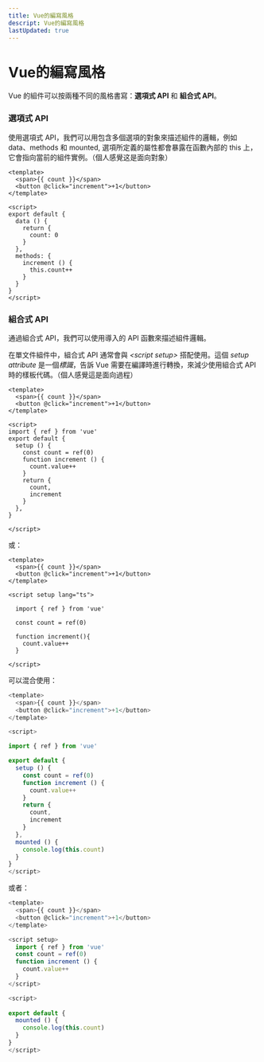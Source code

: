 ```yaml
---
title: Vue的編寫風格
descript: Vue的編寫風格
lastUpdated: true
---
```


# Vue的編寫風格
Vue 的組件可以按兩種不同的風格書寫：**選項式 API** 和 **組合式 API**。

### 選項式 API

使用選項式 API，我們可以用包含多個選項的對象來描述組件的邏輯，例如 data、methods 和 mounted, 選項所定義的屬性都會暴露在函數內部的 this 上，它會指向當前的組件實例。（個人感覺这是面向對象）



```vue
<template>
  <span>{{ count }}</span>
  <button @click="increment">+1</button>
</template>

<script>
export default {
  data () {
    return {
      count: 0
    }
  },
  methods: {
    increment () {
      this.count++
    }
  }
}
</script>

```



### 組合式 API

通過組合式 API，我們可以使用導入的 API 函數來描述組件邏輯。

在單文件組件中，組合式 API 通常會與 *\<script setup\>* 搭配使用。這個 *setup attribute* 是一個*標識*，告訴 Vue 需要在編譯時進行轉換，來減少使用組合式 API 時的樣板代碼。（個人感覺這是面向過程）

``` vue
<template>
  <span>{{ count }}</span>
  <button @click="increment">+1</button>
</template>

<script>
import { ref } from 'vue'
export default {
  setup () {
    const count = ref(0)
    function increment () {
      count.value++
    }
    return {
      count,
      increment
    }
  },
}

</script>
```

或：

```vue
<template>
  <span>{{ count }}</span>
  <button @click="increment">+1</button>
</template>

<script setup lang="ts">

  import { ref } from 'vue'

  const count = ref(0)

  function increment(){
    count.value++
  }

</script>
```

可以混合使用：

``` js
<template>
  <span>{{ count }}</span>
  <button @click="increment">+1</button>
</template>

<script>

import { ref } from 'vue'

export default {
  setup () {
    const count = ref(0)
    function increment () {
      count.value++
    }
    return {
      count,
      increment
    }
  },
  mounted () {
    console.log(this.count)
  }
}
</script>
```

或者：

``` js
<template>
  <span>{{ count }}</span>
  <button @click="increment">+1</button>
</template>

<script setup>
  import { ref } from 'vue'
  const count = ref(0)
  function increment () {
    count.value++
  }
</script>

<script>
    
export default {
  mounted () {
    console.log(this.count)
  }
}
</script>
```

